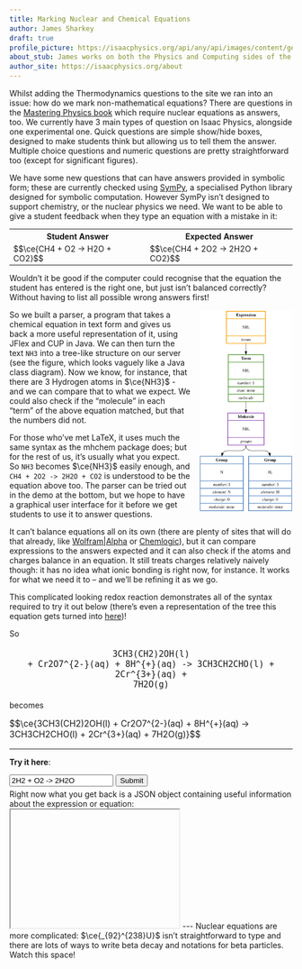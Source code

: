 ```yaml
---
title: Marking Nuclear and Chemical Equations
author: James Sharkey
draft: true
profile_picture: https://isaacphysics.org/api/any/api/images/content/general_pages/about_us/photos/js.png
about_stub: James works on both the Physics and Computing sides of the Isaac Physics project, having previously worked on the Dynamics and Maths questions.
author_site: https://isaacphysics.org/about
---
```

Whilst adding the Thermodynamics questions to the site we ran into an issue: how do we mark non-mathematical equations? There are questions in the <a href="https://isaacphysics.org/book" target="_blank">Mastering Physics book</a> which require nuclear equations as answers, too. We currently have 3 main types of question on Isaac Physics, alongside one experimental one. Quick questions are simple show/hide boxes, designed to make students think but allowing us to tell them the answer. Multiple choice questions and numeric questions are pretty straightforward too (except for significant figures).

We have some new questions that can have answers provided in symbolic form; these are currently checked using <a href="http://www.sympy.org/en/index.html" target="_blank">SymPy</a>, a specialised Python library designed for symbolic computation. However SymPy isn’t designed to support chemistry, or the nuclear physics we need. We want to be able to give a student feedback when they type an equation with a mistake in it:

<table>
  <tr>
    <th>Student Answer</th>
    <th>Expected Answer</th>
  </tr>
  <tr>
    <td>$$\ce{CH4 + O2 -> H2O + CO2}$$</td>
    <td>$$\ce{CH4 + 2O2 -> 2H2O + CO2}$$</td>
  </tr>
</table>

Wouldn’t it be good if the computer could recognise that the equation the student has entered is the right one, but just isn’t balanced correctly? Without having to list all possible wrong answers first!

<img src="/images/simple_syntax_tree.svg" style="width:33%;float:right;margin-left:15px;">

So we built a parser, a program that takes a chemical equation in text form and gives us back a more useful representation of it, using JFlex and CUP in Java. We can then turn the text `NH3` into a tree-like structure on our server (see the figure, which looks vaguely like a Java class diagram). Now we know, for instance, that there are 3 Hydrogen atoms in $\ce{NH3}$ - and we can compare that to what we expect. We could also check if the “molecule” in each “term” of the above equation matched, but that the numbers did not.

For those who’ve met LaTeX, it uses much the same syntax as the mhchem package does; but for the rest of us, it’s usually what you expect. So `NH3` becomes $\ce{NH3}$ easily enough, and `CH4 + 2O2 -> 2H2O + CO2` is understood to be the equation above too. The parser can be tried out in the demo at the bottom, but we hope to have a graphical user interface for it before we get students to use it to answer questions.

It can’t balance equations all on its own (there are plenty of sites that will do that already, like <a href="https://www.wolframalpha.com/" target="_blank">Wolfram\|Alpha</a> or <a href="http://cs.mcgill.ca/~npaun/projects/chemlogic" target="_blank">Chemlogic</a>), but it can compare expressions to the answers expected and it can also check if the atoms and charges balance in an equation. It still treats charges relatively naively though: it has no idea what ionic bonding is right now, for instance. It works for what we need it to – and we’ll be refining it as we go.

This complicated looking redox reaction demonstrates all of the syntax required to try it out below (there’s even a representation of the tree this equation gets turned into <a href="/images/complex_syntax_tree.svg" target="_blank">here</a>)!

So

<code style="font-size:0.95rem;display:block;text-align:center;padding:5px;">3CH3(CH2)2OH(l) + Cr2O7^{2-}(aq) + 8H^{+}(aq) -> 3CH3CH2CHO(l) + 2Cr^{3+}(aq) + 7H2O(g)</code>

becomes

<p style="font-size:0.95rem;">$$\ce{3CH3(CH2)2OH(l) + Cr2O7^{2-}(aq) + 8H^{+}(aq) -> 3CH3CH2CHO(l) + 2Cr^{3+}(aq) + 7H2O(g)}$$</p>

---
**Try it here**:
<form action="/container/labs-chemistry-checker/parse" method="post" target="result-frame" style="margin-bottom:5px;">
	<input name="test" type="text" value="2H2 + O2 -> 2H2O">
	<input type="submit">
</form>
Right now what you get back is a JSON object containing useful information about the expression or equation:
<iframe name="result-frame" style="height:15em;"> </iframe>
---
Nuclear equations are more complicated: $\ce{_{92}^{238}U}$ isn’t straightforward to type and there are lots of ways to write beta decay and notations for beta particles. Watch this space!